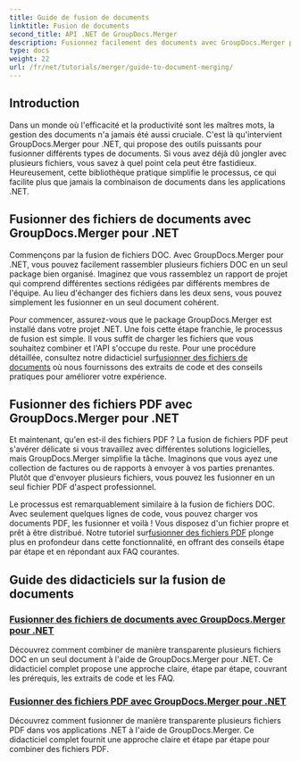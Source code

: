 ```yaml
---
title: Guide de fusion de documents
linktitle: Fusion de documents
second_title: API .NET de GroupDocs.Merger
description: Fusionnez facilement des documents avec GroupDocs.Merger pour .NET. Découvrez des didacticiels étape par étape sur la fusion efficace de fichiers DOC et PDF.
type: docs
weight: 22
url: /fr/net/tutorials/merger/guide-to-document-merging/
---
```

## Introduction

Dans un monde où l'efficacité et la productivité sont les maîtres mots, la gestion des documents n'a jamais été aussi cruciale. C'est là qu'intervient GroupDocs.Merger pour .NET, qui propose des outils puissants pour fusionner différents types de documents. Si vous avez déjà dû jongler avec plusieurs fichiers, vous savez à quel point cela peut être fastidieux. Heureusement, cette bibliothèque pratique simplifie le processus, ce qui facilite plus que jamais la combinaison de documents dans les applications .NET.

## Fusionner des fichiers de documents avec GroupDocs.Merger pour .NET

Commençons par la fusion de fichiers DOC. Avec GroupDocs.Merger pour .NET, vous pouvez facilement rassembler plusieurs fichiers DOC en un seul package bien organisé. Imaginez que vous rassemblez un rapport de projet qui comprend différentes sections rédigées par différents membres de l'équipe. Au lieu d'échanger des fichiers dans les deux sens, vous pouvez simplement les fusionner en un seul document cohérent. 

 Pour commencer, assurez-vous que le package GroupDocs.Merger est installé dans votre projet .NET. Une fois cette étape franchie, le processus de fusion est simple. Il vous suffit de charger les fichiers que vous souhaitez combiner et l'API s'occupe du reste. Pour une procédure détaillée, consultez notre didacticiel sur[fusionner des fichiers de documents](./merge-document-files/) où nous fournissons des extraits de code et des conseils pratiques pour améliorer votre expérience.

## Fusionner des fichiers PDF avec GroupDocs.Merger pour .NET

Et maintenant, qu'en est-il des fichiers PDF ? La fusion de fichiers PDF peut s'avérer délicate si vous travaillez avec différentes solutions logicielles, mais GroupDocs.Merger simplifie la tâche. Imaginons que vous ayez une collection de factures ou de rapports à envoyer à vos parties prenantes. Plutôt que d'envoyer plusieurs fichiers, vous pouvez les fusionner en un seul fichier PDF d'aspect professionnel.

 Le processus est remarquablement similaire à la fusion de fichiers DOC. Avec seulement quelques lignes de code, vous pouvez charger vos documents PDF, les fusionner et voilà ! Vous disposez d'un fichier propre et prêt à être distribué. Notre tutoriel sur[fusionner des fichiers PDF](./merge-pdf-files/) plonge plus en profondeur dans cette fonctionnalité, en offrant des conseils étape par étape et en répondant aux FAQ courantes.

## Guide des didacticiels sur la fusion de documents
### [Fusionner des fichiers de documents avec GroupDocs.Merger pour .NET](./merge-document-files/)
Découvrez comment combiner de manière transparente plusieurs fichiers DOC en un seul document à l'aide de GroupDocs.Merger pour .NET. Ce didacticiel complet propose une approche claire, étape par étape, couvrant les prérequis, les extraits de code et les FAQ.
### [Fusionner des fichiers PDF avec GroupDocs.Merger pour .NET](./merge-pdf-files/)
Découvrez comment fusionner de manière transparente plusieurs fichiers PDF dans vos applications .NET à l'aide de GroupDocs.Merger. Ce didacticiel complet fournit une approche claire et étape par étape pour combiner des fichiers PDF.